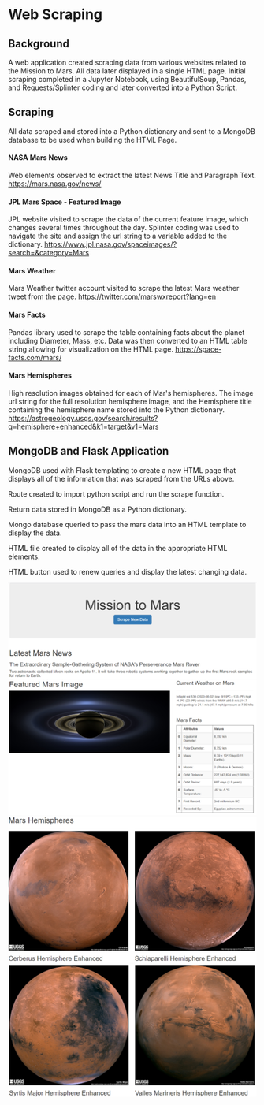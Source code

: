 # Web Scraping

## Background

A web application created scraping data from various websites related to the Mission to Mars.  All data later displayed in a single HTML page. Initial scraping completed in a Jupyter Notebook, using BeautifulSoup, Pandas, and Requests/Splinter coding and later converted into a Python Script.

## Scraping

All data scraped and stored into a Python dictionary and sent to a MongoDB database to be used when building the HTML Page. 


#### NASA Mars News
Web elements observed to extract the latest News Title and Paragraph Text.
https://mars.nasa.gov/news/

#### JPL Mars Space - Featured Image
JPL website visited to scrape the data of the current feature image, which changes several times throughout the day.  Splinter coding was used to navigate the site and assign the url string to a variable added to the dictionary.
https://www.jpl.nasa.gov/spaceimages/?search=&category=Mars


#### Mars Weather
Mars Weather twitter account visited to scrape the latest Mars weather tweet from the page. 
https://twitter.com/marswxreport?lang=en

#### Mars Facts
Pandas library used to scrape the table containing facts about the planet including Diameter, Mass, etc.  Data was then converted to an HTML table string allowing for visualization on the HTML page.
https://space-facts.com/mars/

#### Mars Hemispheres
High resolution images obtained for each of Mar's hemispheres.  The image url string for the full resolution hemisphere image, and the Hemisphere title containing the hemisphere name stored into the Python dictionary.
https://astrogeology.usgs.gov/search/results?q=hemisphere+enhanced&k1=target&v1=Mars

## MongoDB and Flask Application
MongoDB used with Flask templating to create a new HTML page that displays all of the information that was scraped from the URLs above.

Route created to import python script and run the scrape function.

Return data stored in MongoDB as a Python dictionary.

Mongo database queried to pass the mars data into an HTML template to display the data.

HTML file created to display all of the data in the appropriate HTML elements.

HTML button used to renew queries and display the latest changing data.

![](Images/html_page1.png)
![](Images/html_page2.png)
![](Images/html_page3.png)
![](Images/html_page4.png)